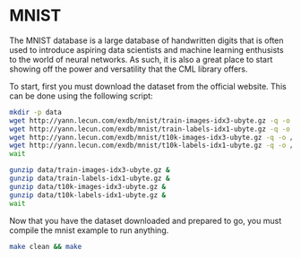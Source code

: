 # MNIST

The MNIST database is a large database of handwritten digits that is often used to introduce aspiring data scientists and machine learning enthusists to the world of neural networks. As such, it is also a great place to start showing off the power and versatility that the CML library offers.

To start, first you must download the dataset from the official website. This can be done using the following script:

```bash
mkdir -p data
wget http://yann.lecun.com/exdb/mnist/train-images-idx3-ubyte.gz -q -o /dev/null -P data/ &
wget http://yann.lecun.com/exdb/mnist/train-labels-idx1-ubyte.gz -q -o /dev/null -P data/ &
wget http://yann.lecun.com/exdb/mnist/t10k-images-idx3-ubyte.gz -q -o /dev/null -P data/ &
wget http://yann.lecun.com/exdb/mnist/t10k-labels-idx1-ubyte.gz -q -o /dev/null -P data/ &
wait

gunzip data/train-images-idx3-ubyte.gz &
gunzip data/train-labels-idx1-ubyte.gz &
gunzip data/t10k-images-idx3-ubyte.gz &
gunzip data/t10k-labels-idx1-ubyte.gz &
wait
```

Now that you have the dataset downloaded and prepared to go, you must compile the mnist example to run anything.

```bash
make clean && make
```
